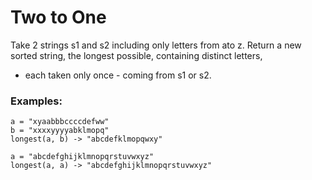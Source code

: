 # Two to One
Take 2 strings s1 and s2 including only letters from ato z. Return a new sorted string, the longest possible, containing distinct letters,

- each taken only once - coming from s1 or s2.

### Examples:
```
a = "xyaabbbccccdefww"
b = "xxxxyyyyabklmopq"
longest(a, b) -> "abcdefklmopqwxy"

a = "abcdefghijklmnopqrstuvwxyz"
longest(a, a) -> "abcdefghijklmnopqrstuvwxyz"
```